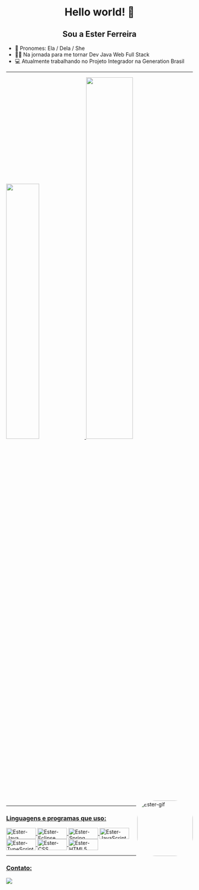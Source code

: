 <div align="center"><h1> Hello world! 👋 </h1></div>

<div align="center"><h2> Sou a Ester Ferreira </h2></div>

- 👦 Pronomes: Ela / Dela / She
- 👨‍💻 Na jornada para me tornar Dev Java Web Full Stack
- 💻 Atualmente trabalhando no Projeto Integrador na Generation Brasil 

----------------------------------------------------------------------------------------------------------------------------------------------------------------------
  <a href="https://github.com/esterferreirac">
  <img width="42%" src="https://github-readme-stats.vercel.app/api?username=esterferreirac&show_icons=true&theme=panda&include_all_commits=true&count_private=true"/>
  <img width="50%" src="https://github-readme-stats.vercel.app/api/top-langs/?username=esterferreirac&layout=compact&langs_count=7&theme=panda"/>
  <img align="right" alt="Ester-gif" height="150" style="border-radius:50px;" src="https://i.picasion.com/pic92/f170df7d4c231ddb1acab37ac066b42f.gif">
  
---------------------------------------------------------------------------------------------------------------------------------------------------------------------
### Linguagens e programas que uso:
<img align="center" alt="Ester-Java" height="30" width="80" src="https://img.shields.io/badge/Java-ED8B00?style=for-the-badge&logo=java&logoColor=white">  <img
img align="center" alt="Ester-Eclipse" height="30" width="80" src="https://img.shields.io/badge/Eclipse-2C2255?style=for-the-badge&logo=eclipse&logoColor=white">  <img align="center" alt="Ester-Spring" height="30" width="80" src="https://img.shields.io/badge/Spring-6DB33F?style=for-the-badge&logo=spring&logoColor=white"> <img
align="center" alt="Ester-JavaScript" height="30" width="80" src="https://img.shields.io/badge/JavaScript-323330?style=for-the-badge&logo=javascript&logoColor=F7DF1E">  <img
align="center" alt="Ester-TypeScript" height="30" width="80" src="https://img.shields.io/badge/TypeScript-007ACC?style=for-the-badge&logo=typescript&logoColor=white"> <img
align="center" alt="Ester-CSS" height="30" width="80" src="https://img.shields.io/badge/CSS-239120?&style=for-the-badge&logo=css3&logoColor=white">  <img
align="center" alt="Ester-HTML5" height="30" width="80" src="https://img.shields.io/badge/HTML5-E34F26?style=for-the-badge&logo=html5&logoColor=white">
 

---------------------------------------------------------------------------------------------------------------------------------------------------------------------
### Contato:
<a href="https://www.linkedin.com/in/ester-eliege-a0556a157/" target="_blank"><img src="https://img.shields.io/badge/-LinkedIn-%230077B5?style=for-the-badge&logo=linkedin&logoColor=white" target="_blank"></a>

  
